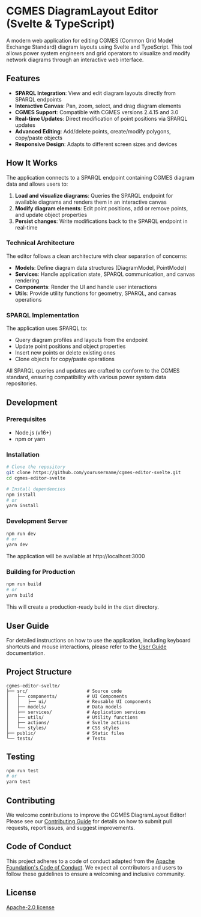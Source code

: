 # CGMES DiagramLayout Editor (Svelte & TypeScript)

A modern web application for editing CGMES (Common Grid Model Exchange Standard) diagram layouts using Svelte and TypeScript. This tool allows power system engineers and grid operators to visualize and modify network diagrams through an interactive web interface.

## Features

- **SPARQL Integration**: View and edit diagram layouts directly from SPARQL endpoints
- **Interactive Canvas**: Pan, zoom, select, and drag diagram elements
- **CGMES Support**: Compatible with CGMES versions 2.4.15 and 3.0
- **Real-time Updates**: Direct modification of point positions via SPARQL updates
- **Advanced Editing**: Add/delete points, create/modify polygons, copy/paste objects
- **Responsive Design**: Adapts to different screen sizes and devices

## How It Works

The application connects to a SPARQL endpoint containing CGMES diagram data and allows users to:

1. **Load and visualize diagrams**: Queries the SPARQL endpoint for available diagrams and renders them in an interactive canvas
2. **Modify diagram elements**: Edit point positions, add or remove points, and update object properties
3. **Persist changes**: Write modifications back to the SPARQL endpoint in real-time

### Technical Architecture

The editor follows a clean architecture with clear separation of concerns:

- **Models**: Define diagram data structures (DiagramModel, PointModel)
- **Services**: Handle application state, SPARQL communication, and canvas rendering
- **Components**: Render the UI and handle user interactions
- **Utils**: Provide utility functions for geometry, SPARQL, and canvas operations

### SPARQL Implementation

The application uses SPARQL to:
- Query diagram profiles and layouts from the endpoint
- Update point positions and object properties
- Insert new points or delete existing ones
- Clone objects for copy/paste operations

All SPARQL queries and updates are crafted to conform to the CGMES standard, ensuring compatibility with various power system data repositories.

## Development

### Prerequisites

- Node.js (v16+)
- npm or yarn

### Installation

```bash
# Clone the repository
git clone https://github.com/yourusername/cgmes-editor-svelte.git
cd cgmes-editor-svelte

# Install dependencies
npm install
# or
yarn install
```

### Development Server

```bash
npm run dev
# or
yarn dev
```

The application will be available at http://localhost:3000

### Building for Production

```bash
npm run build
# or
yarn build
```

This will create a production-ready build in the `dist` directory.

## User Guide

For detailed instructions on how to use the application, including keyboard shortcuts and mouse interactions, please refer to the [User Guide](docs/user-guide.adoc) documentation.

## Project Structure

```
cgmes-editor-svelte/
├── src/                      # Source code
│   ├── components/           # UI Components
│   │   ├── ui/               # Reusable UI components
│   ├── models/               # Data models
│   ├── services/             # Application services
│   ├── utils/                # Utility functions
│   ├── actions/              # Svelte actions
│   └── styles/               # CSS styles
├── public/                   # Static files
└── tests/                    # Tests
```

## Testing

```bash
npm run test
# or
yarn test
```

## Contributing

We welcome contributions to improve the CGMES DiagramLayout Editor! Please see our [Contributing Guide](CONTRIBUTING.md) for details on how to submit pull requests, report issues, and suggest improvements.

## Code of Conduct

This project adheres to a code of conduct adapted from the [Apache Foundation's Code of Conduct](https://www.apache.org/foundation/policies/conduct). We expect all contributors and users to follow these guidelines to ensure a welcoming and inclusive community.

## License

[Apache-2.0 license](LICENSE)